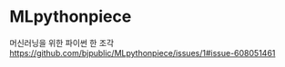 # MLpythonpiece
머신러닝을 위한 파이썬 한 조각
https://github.com/bjpublic/MLpythonpiece/issues/1#issue-608051461
